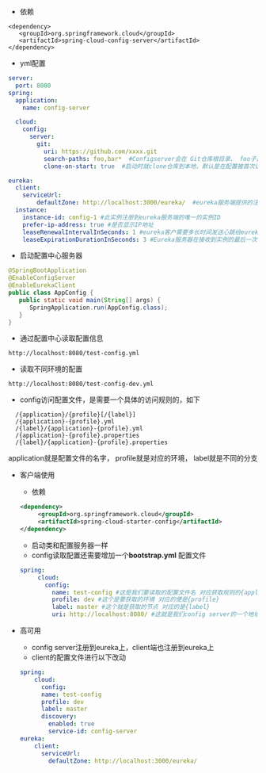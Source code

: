 - 依赖
```
<dependency> 
   <groupId>org.springframework.cloud</groupId>    
   <artifactId>spring-cloud-config-server</artifactId>
</dependency>
```
- yml配置

```yaml
server:
  port: 8080
spring:
  application:
    name: config-server

  cloud:
    config:
      server:
        git:
          uri: https://github.com/xxxx.git
          search-paths: foo,bar*  #Configserver会在 Git仓库根目录、 foo子目录，以及所有以 bar开始的子目录中查找配置文件。
          clone-on-start: true  #启动时就clone仓库到本地，默认是在配置被首次请求时，config server才会clone git仓库

eureka:
  client:
    serviceUrl:
        defaultZone: http://localhost:3000/eureka/  #eureka服务端提供的注册地址 参考服务端配置的这个路径
  instance:
    instance-id: config-1 #此实例注册到eureka服务端的唯一的实例ID
    prefer-ip-address: true #是否显示IP地址
    leaseRenewalIntervalInSeconds: 1 #eureka客户需要多长时间发送心跳给eureka服务器，表明它仍然活着,默认为30 秒 (与下面配置的单位都是秒)
    leaseExpirationDurationInSeconds: 3 #Eureka服务器在接收到实例的最后一次发出的心跳后，需要等待多久才可以将此实例删除，默认为90秒               
```
- 启动配置中心服务器
```java
@SpringBootApplication
@EnableConfigServer
@EnableEurekaClient
public class AppConfig {
   public static void main(String[] args) {          
      SpringApplication.run(AppConfig.class);
   } 
}
```
- 通过配置中心读取配置信息
```
http://localhost:8080/test-config.yml
```
- 读取不同环境的配置
```
http://localhost:8080/test-config-dev.yml
```
- config访问配置文件，是需要一个具体的访问规则的，如下
```
  /{application}/{profile}[/{label}] 
  /{application}-{profile}.yml 
  /{label}/{application}-{profile}.yml 
  /{application}-{profile}.properties 
  /{label}/{application}-{profile}.properties
```
application就是配置文件的名字， profile就是对应的环境，  label就是不同的分支 


-  客户端使用
   - 依赖
   ```xml
   <dependency> 
        <groupId>org.springframework.cloud</groupId> 
        <artifactId>spring-cloud-starter-config</artifactId>
   </dependency>
   ```
   - 启动类和配置服务器一样
   - config读取配置还需要增加一个**bootstrap.yml** 配置文件
   ```yaml
   spring:
        cloud:
          config:
            name: test-config #这是我们要读取的配置文件名 对应获取规则的{application} 
            profile: dev #这个是要获取的环境 对应的便是{profile}
            label: master #这个就是获取的节点 对应的是{label}
            uri: http://localhost:8080/ #这就是我们config server的一个地址
   ```
   
- 高可用
  - config server注册到eureka上，client端也注册到eureka上
  - client的配置文件进行以下改动
  ```yaml
  spring:
      cloud:
        config:
        name: test-config 
        profile: dev 
        label: master 
        discovery:
          enabled: true
          service-id: config-server
  eureka:
      client:
        serviceUrl:
          defaultZone: http://localhost:3000/eureka/
  ```
   
   
